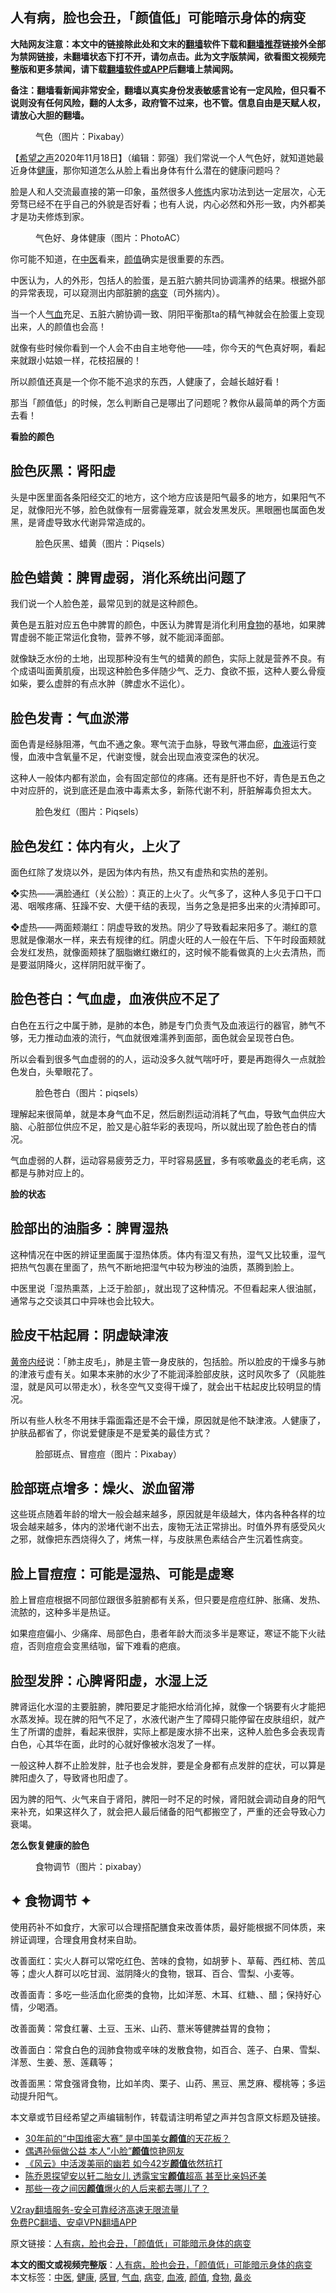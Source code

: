  <h2>人有病，脸也会丑，「颜值低」可能暗示身体的病变</h2> <p class="notice"><b>大陆网友注意：本文中的链接除此处和文末的<a href="https://github.com/bannedbook/fanqiang" >翻墙</a>软件下载和<a href="https://github.com/killgcd/justmysocks/blob/master/README.md">翻墙推荐</a>链接外全部为禁网链接，未翻墙状态下打不开，请勿点击。此为文字版禁闻，欲看图文视频完整版和更多禁闻，请下载<a href="https://github.com/bannedbook/fanqiang">翻墙软件或APP</a>后翻墙上禁闻网。</p><p>备注：翻墙看新闻非常安全，翻墙以真实身份发表敏感言论有一定风险，但只看不说则没有任何风险，翻的人太多，政府管不过来，也不管。信息自由是天赋人权，请放心大胆的翻墙。</b></p>  <div class="entry"> <figure><figcaption>气色（图片：Pixabay）</figcaption></figure> <p>【<span class='wp_keywordlink_affiliate'><a href="https://www.soundofhope.org" title="希望之声" target="_blank">希望之声</a></span>2020年11月18日】（编辑：郭强）我们常说一个人气色好，就知道她最近身体<a href="https://www.bannedbook.org/bnews/tag/%e5%81%a5%e5%ba%b7/" class="st_tag internal_tag" rel="tag" title="标签 健康 下的日志">健康</a>，那你知道怎么从脸上看出身体有什么潜在的健康问题吗？</p> <p>脸是人和人交流最直接的第一印象，虽然很多人<span class='wp_keywordlink'><a href="https://www.qi-gong.me/" title="气功修炼网" target="_blank">修炼</a></span>内家功法到达一定层次，心无旁骛已经不在乎自己的外貌是否好看；也有人说，内心必然和外形一致，内外都美才是功夫修炼到家。</p> <figure><figcaption>气色好、身体健康（图片：PhotoAC）</figcaption></figure> <p>你可能不知道，在<a href="https://www.bannedbook.org/bnews/tag/%e4%b8%ad%e5%8c%bb/" class="st_tag internal_tag" rel="tag" title="标签 中医 下的日志">中医</a>看来，<a href="https://www.bannedbook.org/bnews/tag/%E9%A2%9C%E5%80%BC/" class="st_tag internal_tag" rel="tag" title="标签 颜值 下的日志">颜值</a>确实是很重要的东西。</p> <p>中医认为，人的外形，包括人的脸蛋，是五脏六腑共同协调濡养的结果。根据外部的异常表现，可以窥测出内部脏腑的<a href="https://www.bannedbook.org/bnews/tag/%E7%97%85%E5%8F%98/" class="st_tag internal_tag" rel="tag" title="标签 病变 下的日志">病变</a>（司外揣内）。</p> <p>当一个人<a href="https://www.bannedbook.org/bnews/tag/%e6%b0%94%e8%a1%80/" class="st_tag internal_tag" rel="tag" title="标签 气血 下的日志">气血</a>充足、五脏六腑协调一致、阴阳平衡那ta的精气神就会在脸蛋上变现出来，人的颜值也会高！</p> <p>就像有些时候你看到一个人会不由自主地夸他——哇，你今天的气色真好啊，看起来就跟小姑娘一样，花枝招展的！</p> <p>所以颜值还真是一个你不能不追求的东西，人健康了，会越长越好看！</p> <p>那当「颜值低」的时候，怎么判断自己是哪出了问题呢？教你从最简单的两个方面去看！</p> <p><strong>看脸的颜色</strong></p> <h2>脸色灰黑：肾阳虚</h2> <p>头是中医里面各条阳经交汇的地方，这个地方应该是阳气最多的地方，如果阳气不足，就像阳光不够，脸色就像有一层雾霾笼罩，就会发黑发灰。黑眼圈也属面色发黑，是肾虚导致水代谢异常造成的。</p>  <figure><figcaption>脸色灰黑、蜡黄（图片：Piqsels）</figcaption></figure> <h2>脸色蜡黄：脾胃虚弱，消化系统出问题了</h2> <p>我们说一个人脸色差，最常见到的就是这种颜色。</p> <p>黄色是五脏对应五色中脾胃的颜色，中医认为脾胃是消化利用<a href="https://www.bannedbook.org/bnews/tag/%e9%a3%9f%e7%89%a9/" class="st_tag internal_tag" rel="tag" title="标签 食物 下的日志">食物</a>的基地，如果脾胃虚弱不能正常运化食物，营养不够，就不能润泽面部。</p> <p>就像缺乏水份的土地，出现那种没有生气的蜡黄的颜色，实际上就是营养不良。有个成语叫面黄肌瘦，出现这种脸色多伴随少气、乏力、食欲不振，这种人要么骨瘦如柴，要么虚胖的有点水肿（脾虚水不运化）。</p> <h2>脸色发青：气血淤滞</h2> <p>面色青是经脉阻滞，气血不通之象。寒气流于血脉，导致气滞血瘀，<a href="https://www.bannedbook.org/bnews/tag/%E8%A1%80%E6%B6%B2/" class="st_tag internal_tag" rel="tag" title="标签 血液 下的日志">血液</a>运行变慢，血液中含氧量不足，代谢变慢，就会出现血液变深色的状况。</p> <p>这种人一般体内都有淤血，会有固定部位的疼痛。还有是肝也不好，青色是五色之中对应肝的，说到底还是血液中毒素太多，新陈代谢不利，肝脏解毒负担太大。</p> <figure><figcaption>脸色发红（图片：Piqsels）</figcaption></figure> <h2>脸色发红：体内有火，上火了</h2> <p>面色红除了发烧以外，是因为体内有热，热又有虚热和实热的差别。</p> <p>❖实热——满脸通红（关公脸）：真正的上火了。火气多了，这种人多见于口干口渴、咽喉疼痛、狂躁不安、大便干结的表现，当务之急是把多出来的火清掉即可。</p> <p>❖虚热——两面颊潮红：阴虚导致的发热。阴少了导致看起来阳多了。潮红的意思就是像潮水一样，来去有规律的红。阴虚火旺的人一般在午后、下午时段面颊就会发红发热，就像面颊抹了胭脂嫩红嫩红的，这时候不能看做真的上火去清热，而是要滋阴降火，这样阴阳就平衡了。</p> <h2>脸色苍白：气血虚，血液供应不足了</h2> <p>白色在五行之中属于肺，是肺的本色，肺是专门负责气及血液运行的器官，肺气不够，无力推动血液的流行，气血就很难濡养到面部，面色就会呈现苍白色。</p> <p>所以会看到很多气血虚弱的的人，运动没多久就气喘吁吁，要是再跑得久一点就脸色发白，头晕眼花了。</p>  <figure><figcaption>脸色苍白（图片：piqsels）</figcaption></figure> <p>理解起来很简单，就是本身气血不足，然后剧烈运动消耗了气血，导致气血供应大脑、心脏部位供应不足，脸又是心脏华彩的表现吗，所以就出现了脸色苍白的情况。</p> <p>气血虚弱的人群，运动容易疲劳乏力，平时容易<a href="https://www.bannedbook.org/bnews/tag/%E6%84%9F%E5%86%92/" class="st_tag internal_tag" rel="tag" title="标签 感冒 下的日志">感冒</a>，多有咳嗽<a href="https://www.bannedbook.org/bnews/tag/%e9%bc%bb%e7%82%8e/" class="st_tag internal_tag" rel="tag" title="标签 鼻炎 下的日志">鼻炎</a>的老毛病，这都是与肺对应上的。</p> <p><strong>脸的状态</strong></p> <h2>脸部出的油脂多：脾胃湿热</h2> <p>这种情况在中医的辨证里面属于湿热体质。体内有湿又有热，湿气又比较重，湿气把热气包裹在里面了，热气不断地把湿气中较为秽浊的油质，蒸腾到脸上。</p> <p>中医里说「湿热熏蒸，上泛于脸部」，就出现了这种情况。不但看起来人很油腻，通常与之交谈其口中异味也会比较大。</p> <h2>脸皮干枯起屑：阴虚缺津液</h2> <p><span class='wp_keywordlink'><a href="https://www.bannedbook.org/forum24/topic3903.html" title="《黄帝内经》" target="_blank">黄帝内经</a></span>说：「肺主皮毛」，肺是主管一身皮肤的，包括脸。所以脸皮的干燥多与肺的津液亏虚有关。如果本来肺的水少了不能润泽脸部皮肤，这时风吹多了（风能胜湿，就是风可以带走水），秋冬空气又变得干燥了，就会出干枯起皮比较明显的情况。</p> <p>所以有些人秋冬不用抹手霜面霜还是不会干燥，原因就是他不缺津液。人健康了，护肤品都省了，你说爱健康是不是爱美的最佳方式？</p> <figure><figcaption>脸部斑点、冒痘痘（图片：Pixabay）</figcaption></figure> <h2>脸部斑点增多：燥火、淤血留滞</h2> <p>这些斑点随着年龄的增大一般会越来越多，原因就是年级越大，体内各种各样的垃圾会越来越多，体内的淤堵代谢不出去，废物无法正常排出。时值外界有感受风火之邪，就像把东西烧得久了，烤焦一样，与皮肤黑色素结合产生沉着性病变。</p> <h2>脸上冒痘痘：可能是湿热、可能是虚寒</h2> <p>脸上冒痘痘根据不同部位跟很多脏腑都有关系，但只要是痘痘红肿、胀痛、发热、流脓的，这种多半是热证。</p> <p>如果痘痘偏小、少痛痒、局部色白，患者年龄大而淡多半是寒证，寒证不能下火祛痘，否则痘痘会变黑结咖，留下难看的疤痕。</p>  <h2>脸型发胖：心脾肾阳虚，水湿上泛</h2> <p>脾肾运化水湿的主要脏腑，脾阳要足才能把水给消化掉，就像一个锅要有火才能把水蒸发掉。现在脾的阳气不足了，水液代谢产生了障碍只能停留在皮肤组织，就产生了所谓的虚胖，看起来很胖，实际上都是废水排不出来，这种人脸色多会表现青白色，心其华在面，此时的心就好像被水泡发了一样。</p> <p>一般这种人群不止脸发胖，肚子也会发胖，要是全身都有点发胖的症状，可以算是脾阳虚久了，导致肾也阳虚了。</p> <p>因为脾的阳气、火气来自于肾阳，脾阳一时不足的时候，肾阳就会调动自身的阳气来补充，如果这样久了，就会把人最后储备的阳气都搬空了，严重的还会导致心力衰竭。</p> <p><strong>怎么恢复健康的脸色</strong></p> <figure><figcaption>食物调节（图片：pixabay）</figcaption></figure> <h2>✦ 食物调节 ✦</h2> <p>使用药补不如食疗，大家可以合理搭配膳食来改善体质，最好能根据不同体质，来辨证调理，合理食用食材来自助。</p> <p>改善面红：实火人群可以常吃红色、苦味的食物，如胡萝卜、草莓、西红柿、苦瓜等；虚火人群可以吃甘润、滋阴降火的食物，银耳、百合、雪梨、小麦等。</p> <p>改善面青：多吃一些活血化瘀类的食物，比如洋葱、木耳、红糖、、醋；保持好心情，少喝酒。</p> <p>改善面黄：常食红薯、土豆、玉米、山药、薏米等健脾益胃的食物；</p> <p>改善面白：常食白色的润肺食物或辛味的发散食物，如百合、莲子、白果、雪梨、洋葱、生姜、葱、莲藕等；</p> <p>改善面黑：常食强肾食物，比如羊肉、栗子、山药、黑豆、黑芝麻、樱桃等；多运动提升阳气。</p>  <p>本文章或节目经希望之声编辑制作，转载请注明希望之声并包含原文标题及链接。</p> <ul class='op-related-articles' title='相关阅读'> <li><a href='https://www.bannedbook.org/bnews/yule/20201119/1433213.html' target='_blank'>30年前的“中国维密大赛” 是中国美女<b>颜值</b>的天花板？</a></li> <li><a href='https://www.bannedbook.org/bnews/yule/20201118/1432869.html' target='_blank'>偶遇孙俪做公益 本人”小脸”<b>颜值</b>惊艳网友</a></li> <li><a href='https://www.bannedbook.org/bnews/yule/20201117/1432322.html' target='_blank'>《风云》中活泼美丽的幽若 如今42岁<b>颜值</b>依然抗打</a></li> <li><a href='https://www.bannedbook.org/bnews/yule/20201117/1432212.html' target='_blank'>陈乔恩探望安以轩二胎女儿 透露宝宝<b>颜值</b>超高 甚至比亲妈还美</a></li> <li><a href='https://www.bannedbook.org/bnews/yule/20201114/1430918.html' target='_blank'>那些一夜之间因<b>颜值</b>爆火的人后来都去哪儿了？</a></li> </ul> <p class="texttj"> <a href="https://www.bannedbook.org/forum23/topic22702.html" target="_blank">V2ray翻墙服务-安全可靠经济高速无限流量</a><br/> <a href="https://github.com/bannedbook/fanqiang/wiki/%E7%A6%81%E9%97%BB%E7%BD%91%E5%AE%89%E5%8D%93%E7%BF%BB%E5%A2%99%E6%96%B0%E9%97%BBAPP" target="_blank">免费PC翻墙、安卓VPN翻墙APP</a></p><p>原文链接：<a class="src_link"  href="https://www.soundofhope.org/post/444220" target="_blank">人有病，脸也会丑，「颜值低」可能暗示身体的病变</a></p><a name='sharetosocial'></a>       <div><b>本文的图文或视频完整版</b>：<a href='https://www.bannedbook.org/bnews/comments/20201119/1433526.html'>人有病，脸也会丑，「颜值低」可能暗示身体的病变</a></div>  </div><!--END ENTRY--> <div class="postfooter"> <div>本文标签：<a href="https://www.bannedbook.org/bnews/tag/%e4%b8%ad%e5%8c%bb/" rel="tag">中医</a>, <a href="https://www.bannedbook.org/bnews/tag/%e5%81%a5%e5%ba%b7/" rel="tag">健康</a>, <a href="https://www.bannedbook.org/bnews/tag/%E6%84%9F%E5%86%92/" rel="tag">感冒</a>, <a href="https://www.bannedbook.org/bnews/tag/%e6%b0%94%e8%a1%80/" rel="tag">气血</a>, <a href="https://www.bannedbook.org/bnews/tag/%E7%97%85%E5%8F%98/" rel="tag">病变</a>, <a href="https://www.bannedbook.org/bnews/tag/%E8%A1%80%E6%B6%B2/" rel="tag">血液</a>, <a href="https://www.bannedbook.org/bnews/tag/%E9%A2%9C%E5%80%BC/" rel="tag">颜值</a>, <a href="https://www.bannedbook.org/bnews/tag/%e9%a3%9f%e7%89%a9/" rel="tag">食物</a>, <a href="https://www.bannedbook.org/bnews/tag/%e9%bc%bb%e7%82%8e/" rel="tag">鼻炎</a></div>  </div><!--END POSTFOOTER--> 